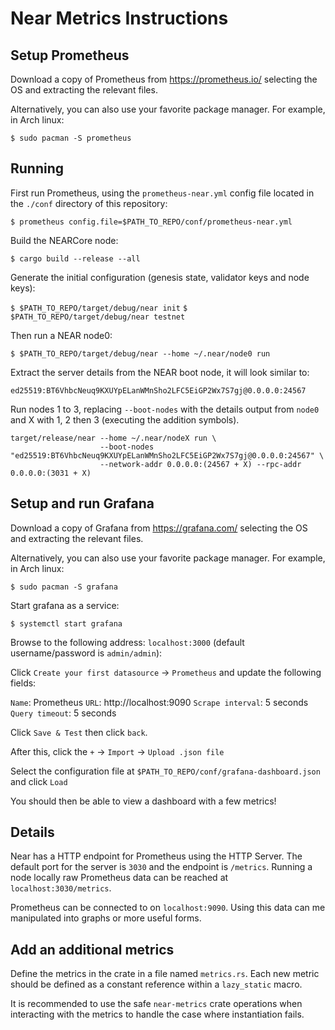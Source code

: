 # Near Metrics Instructions

## Setup Prometheus

Download a copy of Prometheus from https://prometheus.io/ selecting the OS and extracting the relevant files.

Alternatively, you can also use your favorite package manager. For example, in Arch linux:

`$ sudo pacman -S prometheus`

## Running

First run Prometheus, using the `prometheus-near.yml` config file located in the `./conf` directory of this repository:

`$ prometheus config.file=$PATH_TO_REPO/conf/prometheus-near.yml`

Build the NEARCore node:

`$ cargo build --release --all`

Generate the initial configuration (genesis state, validator keys and node keys):

`$ $PATH_TO_REPO/target/debug/near init`
`$ $PATH_TO_REPO/target/debug/near testnet`

Then run a NEAR node0:

`$ $PATH_TO_REPO/target/debug/near --home ~/.near/node0 run`

Extract the server details from the NEAR boot node, it will look similar to:

`ed25519:BT6VhbcNeuq9KXUYpELanWMnSho2LFC5EiGP2Wx7S7gj@0.0.0.0:24567`

Run nodes 1 to 3, replacing `--boot-nodes` with the details output from `node0`
and X with 1, 2 then 3 (executing the addition symbols).

```
target/release/near --home ~/.near/nodeX run \
                    --boot-nodes "ed25519:BT6VhbcNeuq9KXUYpELanWMnSho2LFC5EiGP2Wx7S7gj@0.0.0.0:24567" \
                    --network-addr 0.0.0.0:(24567 + X) --rpc-addr 0.0.0.0:(3031 + X)
```

## Setup and run Grafana

Download a copy of Grafana from https://grafana.com/ selecting the OS and extracting the relevant files.

Alternatively, you can also use your favorite package manager. For example, in Arch linux:

`$ sudo pacman -S grafana`

Start grafana as a service:

`$ systemctl start grafana`

Browse to the following address: `localhost:3000` (default username/password is `admin/admin`):

Click `Create your first datasource` -> `Prometheus` and update the following fields:

`Name`: Prometheus
`URL`: http://localhost:9090
`Scrape interval`: 5 seconds
`Query timeout`: 5 seconds

Click `Save & Test` then click `back`.

After this, click the `+` -> `Import` -> `Upload .json file`

Select the configuration file at `$PATH_TO_REPO/conf/grafana-dashboard.json` and click `Load`

You should then be able to view a dashboard with a few metrics!

## Details

Near has a HTTP endpoint for Prometheus using the HTTP Server. The default port
for the server is `3030` and the endpoint is `/metrics`. Running a node locally raw
Prometheus data can be reached at `localhost:3030/metrics`.

Prometheus can be connected to on `localhost:9090`. Using this data can me
manipulated into graphs or more useful forms.

## Add an additional metrics

Define the metrics in the crate in a file named `metrics.rs`. Each new metric should
be defined as a constant reference within a `lazy_static` macro.

It is recommended to use the safe `near-metrics` crate operations when interacting
with the metrics to handle the case where instantiation fails.
